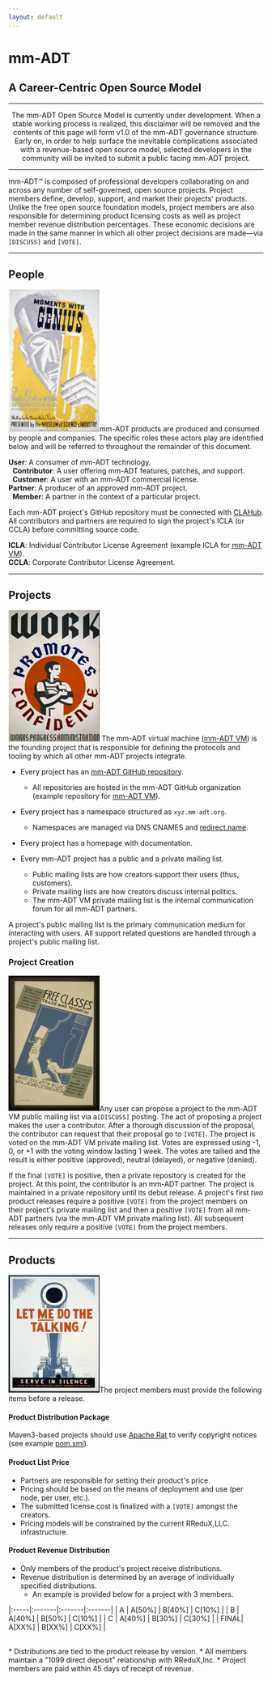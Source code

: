 ```yaml
---
layout: default
---
```


# mm-ADT
## A Career-Centric Open Source Model

---



<div class="warning">
<center>
The mm-ADT Open Source Model is currently under development. When a stable working process is realized, this disclaimer will be removed and the contents of this page will form v1.0 of the mm-ADT governance structure. Early on, in order to help surface the inevitable complications associated with a revenue-based open source model, selected developers in the community will be invited to submit a public facing mm-ADT project.
</center>
</div>

<p id="date"></p>
<script type="text/javascript">
n =  new Date();
y = n.getFullYear();
m = n.getMonth() + 1;
d = n.getDate();
document.getElementById("date").innerHTML = "Last Updated: " + m + "/" + d + "/" + y;
</script>

---

mm-ADT&#8482; is composed of professional developers collaborating on and across any number of self-governed, open source projects. Project members define, develop, support, and market their projects' products. Unlike the free open source foundation models, project members are also responsible for determining product licensing costs as well as project member revenue distribution percentages. These economic decisions are made in the same manner in which all other project decisions are made&mdash;via `[DISCUSS]` and `[VOTE]`.

---

## People

<a href="assets/images/posters/moments-with-genius.jpg"><img src="assets/images/posters/moments-with-genius.jpg" class="rimg" width="180"/></a>mm-ADT products are produced and consumed by people and companies. The specific roles these actors play are identified below and will be referred to throughout the remainder of this document.

**User**: A consumer of mm-ADT technology.  
&nbsp;&nbsp;**Contributor**: A user offering mm-ADT features, patches, and support.  
&nbsp;&nbsp;**Customer**: A user with an mm-ADT commercial license.  
**Partner**: A producer of an approved mm-ADT project.  
&nbsp;&nbsp;**Member**: A partner in the context of a particular project.  

Each mm-ADT project's GitHub repository must be connected with <a href="https://www.clahub.com/">CLAHub</a>. All contributors and partners are required to sign the project's ICLA (or CCLA) before committing source code.

**ICLA**: Individual Contributor License Agreement (example ICLA for <a href="https://www.clahub.com/agreements/mm-adt/vm">mm-ADT VM</a>).  
**CCLA**: Corporate Contributor License Agreement.

---

## Projects
<a href="assets/images/posters/work-promotes-confidence.jpg"><img src="assets/images/posters/work-promotes-confidence.jpg" class="rimg" width="180"/></a> The mm-ADT virtual machine ([mm-ADT VM](http://vm.mm-adt.org/)) is the founding project that is responsible for defining the protocols and tooling by which all other mm-ADT projects integrate.

* Every project has an <a href="https://github.com/mm-adt">mm-ADT GitHub repository</a>.  
    * All repositories are hosted in the mm-ADT GitHub organization (example repository for <a href="https://github.com/mm-adt/vm">mm-ADT VM</a>).
* Every project has a namespace structured as `xyz.mm-adt.org`.  
    * Namespaces are managed via DNS CNAMES and <a href="https://redirect.name">redirect.name</a>.  
* Every project has a homepage with documentation.

* Every mm-ADT project has a public and a private mailing list.  
  * Public mailing lists are how creators support their users (thus, customers).  
  * Private mailing lists are how creators discuss internal politics.  
  * The mm-ADT VM private mailing list is the internal communication forum for all mm-ADT partners.  

A project's public mailing list is the primary communication medium for interacting with users. All support related questions are handled through a project's public mailing list.

### Project Creation
<a href="assets/images/posters/free-classes.jpg"><img src="assets/images/posters/free-classes.jpg" class="rimg" width="180"/></a>Any user can propose a project to the mm-ADT VM public mailing list via a`[DISCUSS]` posting. The act of proposing a project makes the user a contributor. After a thorough discussion of the proposal, the contributor can request that their proposal go to `[VOTE]`. The project is voted on the mm-ADT VM private mailing list. Votes are expressed using -1, 0, or +1 with the voting window lasting 1 week. The votes are tallied and the result is either positive (approved), neutral (delayed), or negative (denied). 

If the final `[VOTE]` is positive, then a private repository is created for the project. At this point, the contributor is an mm-ADT partner. The project is maintained in a private repository until its debut release. A project's first *two* product releases require a positive `[VOTE]` from the project members on their project's private mailing list and then a positive `[VOTE]` from all mm-ADT partners (via the mm-ADT VM private mailing list). All subsequent releases only require a positive `[VOTE]` from the project members.

---

## Products

<a href="assets/images/posters/let-me-do-the-talking.jpg"><img src="assets/images/posters/let-me-do-the-talking.jpg" class="rimg" width="180"/></a>The project members must provide the following items before a release.

#### Product Distribution Package

Maven3-based projects should use <a href="https://creadur.apache.org/rat/">Apache Rat</a> to verify copyright notices (see example <a href="https://github.com/mm-adt/vm/blob/master/java/pom.xml#L118-L157">pom.xml</a>).

#### Product List Price

* Partners are responsible for setting their product's price.
* Pricing should be based on the means of deployment and use (per node, per user, etc.).  
* The submitted license cost is finalized with a `[VOTE]` amongst the creators.  
* Pricing models will be constrained by the current RReduX,LLC. infrastructure.  

#### Product Revenue Distribution

* Only members of the product's project receive distributions.
* Revenue distribution is determined by an average of individually specified distributions.
  * An example is provided below for a project with 3 members.

|:-----|:-------|:-------|:-------|
| A    | A[50%] | B[40%] | C[10%] |
| B    | A[40%] | B[50%] | C[10%] |
| C    | A[40%] | B[30%] | C[30%] |
| FINAL| A[XX%] | B[XX%] | C[XX%] | 

<br/>
* Distributions are tied to the product release by version.
* All members maintain a "1099 direct deposit" relationship with RReduX,Inc.
  * Project members are paid within 45 days of receipt of revenue.


